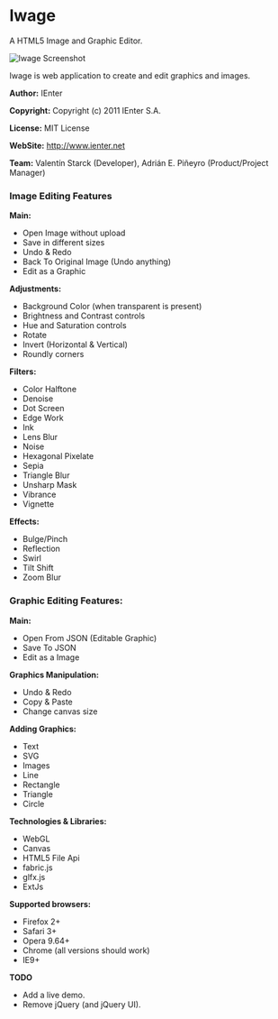 Iwage
==
A HTML5 Image and Graphic Editor.

![Iwage Screenshot](iwage/raw/master/screenshot.png)



Iwage is web application to create and edit graphics and images.

**Author:** IEnter

**Copyright:** Copyright (c) 2011 IEnter S.A.

**License:** MIT License

**WebSite:** http://www.ienter.net

**Team:** Valentín Starck (Developer), Adrián E. Piñeyro (Product/Project Manager)
      
### Image Editing Features

**Main:**

* Open Image without upload
* Save in different sizes
* Undo & Redo
* Back To Original Image (Undo anything)
* Edit as a Graphic

**Adjustments:**

* Background Color (when transparent is present)
* Brightness and Contrast controls
* Hue and Saturation controls
* Rotate
* Invert (Horizontal & Vertical)
* Roundly corners

**Filters:**

* Color Halftone
* Denoise
* Dot Screen
* Edge Work
* Ink
* Lens Blur
* Noise
* Hexagonal Pixelate
* Sepia
* Triangle Blur
* Unsharp Mask
* Vibrance
* Vignette

**Effects:**

* Bulge/Pinch
* Reflection
* Swirl
* Tilt Shift
* Zoom Blur

### Graphic Editing Features:


**Main:**

* Open From JSON (Editable Graphic)
* Save To JSON
* Edit as a Image

**Graphics Manipulation:**

* Undo & Redo
* Copy & Paste
* Change canvas size

**Adding Graphics:**

* Text
* SVG
* Images
* Line
* Rectangle
* Triangle
* Circle

**Technologies & Libraries:**

* WebGL
* Canvas
* HTML5 File Api
* fabric.js
* glfx.js
* ExtJs

**Supported browsers:**

- Firefox 2+
- Safari 3+
- Opera 9.64+
- Chrome (all versions should work)
- IE9+

**TODO**

* Add a live demo.
* Remove jQuery (and jQuery UI).
